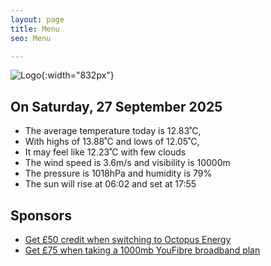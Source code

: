 ```yaml
---
layout: page
title: Menu
seo: Menu

---
```


![Logo](/images/logo.jpg){:width="832px"}

<!-- weather_marker starts -->
## On Saturday, 27 September 2025

- The average temperature today is 12.83˚C,
- With highs of 13.88˚C and lows of 12.05˚C,
- It may feel like 12.23˚C with few clouds
- The wind speed is 3.6m/s and visibility is 10000m
- The pressure is 1018hPa and humidity is 79%
- The sun will rise at 06:02 and set at 17:55

<!-- weather_marker ends -->

## Sponsors

- [Get £50 credit when switching to Octopus Energy](https://bit.ly/3oD1nnS)
- [Get £75 when taking a 1000mb YouFibre broadband plan](https://aklam.io/91zWhU?)
